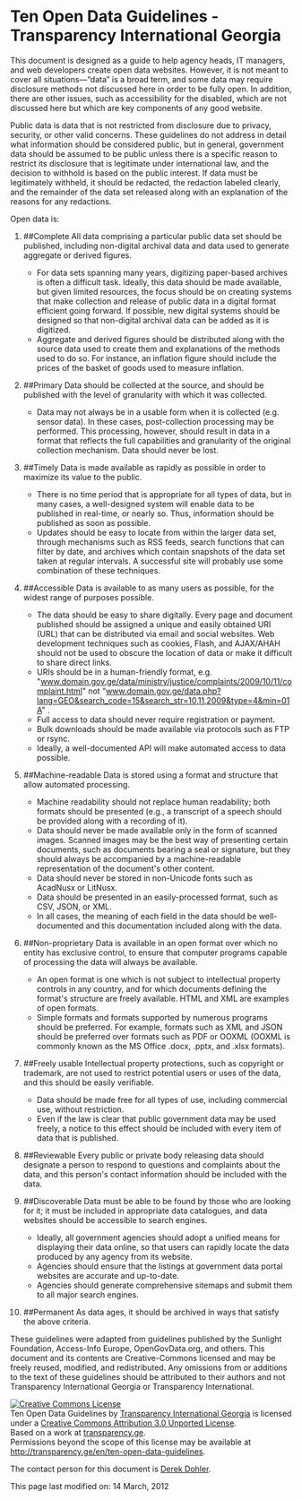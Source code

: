 Ten Open Data Guidelines - Transparency International Georgia
============

This document is designed as a guide to help agency heads, IT managers, and web developers create open data websites. However, it is not meant to cover all situations&#8212;&#8220;data&#8221; is a broad term, and some data may require disclosure methods not discussed here in order to be fully open. In addition, there are other issues, such as accessibility for the disabled, which are not discussed here but which are key components of any good website.

Public data is data that is not restricted from disclosure due to privacy, security, or other valid concerns. These guidelines do not address in detail what information should be considered public, but in general, government data should be assumed to be public unless there is a specific reason to restrict its disclosure that is legitimate under international law, and the decision to withhold is based on the public interest. If data must be legitimately withheld, it should be redacted, the redaction labeled clearly, and the remainder of the data set released along with an explanation of the reasons for any redactions.

Open data is:

1. ##Complete
    All data comprising a particular public data set should be published, including non-digital archival data and data used to generate aggregate or derived figures.
    - For data sets spanning many years, digitizing paper-based archives is often a difficult task. Ideally, this data should be made available, but given limited resources, the focus should be on creating systems that make collection and release of public data in a digital format efficient going forward. If possible, new digital systems should be designed so that non-digital archival data can be added as it is digitized.
    - Aggregate and derived figures should be distributed along with the source data used to create them and explanations of the methods used to do so. For instance, an inflation figure should include the prices of the basket of goods used to measure inflation.

2. ##Primary
    Data should be collected at the source, and should be published with the level of granularity with which it was collected.
    - Data may not always be in a usable form when it is collected (e.g. sensor data). In these cases, post-collection processing may be performed. This processing, however, should result in data in a format that reflects the full capabilities and granularity of the original collection mechanism. Data should never be lost.

3. ##Timely
    Data is made available as rapidly as possible in order to maximize its value to the public.
    - There is no time period that is appropriate for all types of data, but in many cases, a well-designed system will enable data to be published in real-time, or nearly so. Thus, information should be published as soon as possible.
    - Updates should be easy to locate from within the larger data set, through mechanisms such as RSS feeds, search functions that can filter by date, and archives which contain snapshots of the data set taken at regular intervals. A successful site will probably use some combination of these techniques.

4. ##Accessible
    Data is available to as many users as possible, for the widest range of purposes possible.
	- The data should be easy to share digitally. Every page and document published should be assigned a unique and easily obtained URI (URL) that can be distributed via email and social websites. Web development techniques such as cookies, Flash, and AJAX/AHAH should not be used to obscure the location of data or make it difficult to share direct links.
    - URIs should be in a human-friendly format, e.g. &quot;www.domain.gov.ge/data/ministry/justice/complaints/2009/10/11/complaint.html&quot; not &quot;www.domain.gov.ge/data.php?lang=GEO&search_code=15&search_str=10,11,2009&type=4&min=01A&quot; .
    - Full access to data should never require registration or payment.
    - Bulk downloads should be made available via protocols such as FTP or rsync.
    - Ideally, a well-documented API will make automated access to data possible.

5. ##Machine-readable
    Data is stored using a format and structure that allow automated processing.
    - Machine readability should not replace human readability; both formats should be presented (e.g., a transcript of a speech should be provided along with a recording of it).
    - Data should never be made available only in the form of scanned images. Scanned images may be the best way of presenting certain documents, such as documents bearing a seal or signature, but they should always be accompanied by a machine-readable representation of the document's other content.
    - Data should never be stored in non-Unicode fonts such as AcadNusx or LitNusx.
    - Data should be presented in an easily-processed format, such as CSV, JSON, or XML.
    - In all cases, the meaning of each field in the data should be well-documented and this documentation included along with the data.

6. ##Non-proprietary
    Data is available in an open format over which no entity has exclusive control, to ensure that computer programs capable of processing the data will always be available.
    - An open format is one which is not subject to intellectual property controls in any country, and for which documents defining the format's structure are freely available. HTML and XML are examples of open formats.
    - Simple formats and formats supported by numerous programs should be preferred. For example, formats such as XML and JSON should be preferred over formats such as PDF or OOXML (OOXML is commonly known as the MS Office .docx, .pptx, and .xlsx formats).

7. ##Freely usable
    Intellectual property protections, such as copyright or trademark, are not used to restrict potential users or uses of the data, and this should be easily verifiable.
    - Data should be made free for all types of use, including commercial use, without restriction.
    - Even if the law is clear that public government data may be used freely, a notice to this effect should be included with every item of data that is published.

8. ##Reviewable
    Every public or private body releasing data should designate a person to respond to questions and complaints about the data, and this person's contact information should be included with the data.

9. ##Discoverable
    Data must be able to be found by those who are looking for it; it must be included in appropriate data catalogues, and data websites should be accessible to search engines.
    - Ideally, all government agencies should adopt a unified means for displaying their data online, so that users can rapidly locate the data produced by any agency from its website.
    - Agencies should ensure that the listings at government data portal websites are accurate and up-to-date.
    - Agencies should generate comprehensive sitemaps and submit them to all major search engines.

10. ##Permanent
    As data ages, it should be archived in ways that satisfy the above criteria.

These guidelines were adapted from guidelines published by the Sunlight Foundation, Access-Info Europe, OpenGovData.org, and others. This document and its contents are Creative-Commons licensed and may be freely reused, modified, and redistributed. Any omissions from or additions to the text of these guidelines should be attributed to their authors and not Transparency International Georgia or Transparency International.

<div>
<a rel="license" href="http://creativecommons.org/licenses/by/3.0/"><img alt="Creative Commons License" style="border-width:0" src="http://i.creativecommons.org/l/by/3.0/88x31.png" /></a><br /><span xmlns:dct="http://purl.org/dc/terms/" href="http://purl.org/dc/dcmitype/Text" property="dct:title" rel="dct:type">Ten Open Data Guidelines</span> by <a xmlns:cc="http://creativecommons.org/ns#" href="http://transparency.ge" property="cc:attributionName" rel="cc:attributionURL">Transparency International Georgia</a> is licensed under a <a rel="license" href="http://creativecommons.org/licenses/by/3.0/">Creative Commons Attribution 3.0 Unported License</a>.<br />Based on a work at <a xmlns:dct="http://purl.org/dc/terms/" href="http://transparency.ge/en/ten-open-data-guidelines" rel="dct:source">transparency.ge</a>.<br />Permissions beyond the scope of this license may be available at <a xmlns:cc="http://creativecommons.org/ns#" href="http://transparency.ge/en/ten-open-data-guidelines" rel="cc:morePermissions">http://transparency.ge/en/ten-open-data-guidelines</a>.</div>

The contact person for this document is [Derek Dohler](mailto:derek@transparency.ge).

This page last modified on: 14 March, 2012
